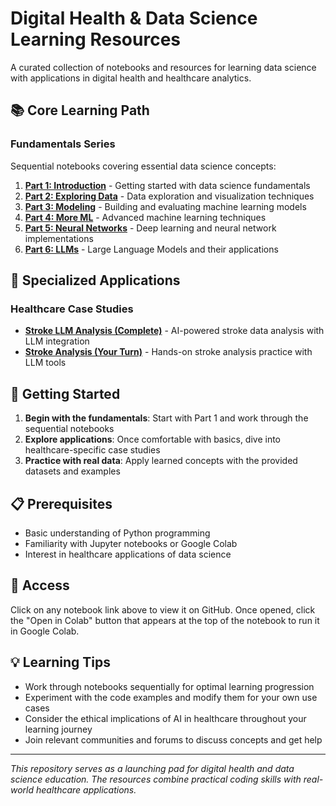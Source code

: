 # Digital Health & Data Science Learning Resources

  A curated collection of notebooks and resources for learning data science with applications in digital health and healthcare analytics.

  ## 📚 Core Learning Path

  ### Fundamentals Series
  Sequential notebooks covering essential data science concepts:

  1. **[Part 1: Introduction](Colab_Notebooks/Part_1_Intro.ipynb)** - Getting started with data science fundamentals
  2. **[Part 2: Exploring Data](Colab_Notebooks/Part_2_Exploring_Data.ipynb)** - Data exploration and visualization techniques
  3. **[Part 3: Modeling](Colab_Notebooks/Part_3_Modeling.ipynb)** - Building and evaluating machine learning models
  4. **[Part 4: More ML](Colab_Notebooks/Part_4_More_ML.ipynb)** - Advanced machine learning techniques
  5. **[Part 5: Neural Networks](Colab_Notebooks/Part_5_Neural_Networks.ipynb)** - Deep learning and neural network implementations
  6. **[Part 6: LLMs](Colab_Notebooks/Part_6_LLMs.ipynb)** - Large Language Models and their applications

  ## 🔬 Specialized Applications

  ### Healthcare Case Studies
  - **[Stroke LLM Analysis (Complete)](Colab_Notebooks/Stroke_LLM_Example_Analysis_Done.ipynb)** - AI-powered stroke data analysis with LLM integration
  - **[Stroke Analysis (Your Turn)](Colab_Notebooks/Stroke_Your_Turn_with_LLM_Analysis.ipynb)** - Hands-on stroke analysis practice with LLM tools

  ## 🚀 Getting Started

  1. **Begin with the fundamentals**: Start with Part 1 and work through the sequential notebooks
  2. **Explore applications**: Once comfortable with basics, dive into healthcare-specific case studies
  3. **Practice with real data**: Apply learned concepts with the provided datasets and examples

  ## 📋 Prerequisites

  - Basic understanding of Python programming
  - Familiarity with Jupyter notebooks or Google Colab
  - Interest in healthcare applications of data science

  ## 🔗 Access

  Click on any notebook link above to view it on GitHub. Once opened, click the "Open in Colab" button that appears at the top of the notebook to run it in Google Colab.

  ## 💡 Learning Tips

  - Work through notebooks sequentially for optimal learning progression
  - Experiment with the code examples and modify them for your own use cases
  - Consider the ethical implications of AI in healthcare throughout your learning journey
  - Join relevant communities and forums to discuss concepts and get help

  ---

  *This repository serves as a launching pad for digital health and data science education. The resources combine practical coding skills with real-world healthcare applications.*
